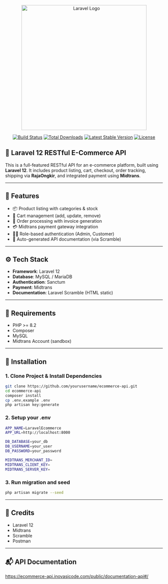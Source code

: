 <p align="center"><a href="https://laravel.com" target="_blank"><img src="https://raw.githubusercontent.com/laravel/art/master/logo-lockup/5%20SVG/2%20CMYK/1%20Full%20Color/laravel-logolockup-cmyk-red.svg" width="400" alt="Laravel Logo"></a></p>

<p align="center">
<a href="https://github.com/laravel/framework/actions"><img src="https://github.com/laravel/framework/workflows/tests/badge.svg" alt="Build Status"></a>
<a href="https://packagist.org/packages/laravel/framework"><img src="https://img.shields.io/packagist/dt/laravel/framework" alt="Total Downloads"></a>
<a href="https://packagist.org/packages/laravel/framework"><img src="https://img.shields.io/packagist/v/laravel/framework" alt="Latest Stable Version"></a>
<a href="https://packagist.org/packages/laravel/framework"><img src="https://img.shields.io/packagist/l/laravel/framework" alt="License"></a>
</p>

## 🛒 Laravel 12 RESTful E-Commerce API

This is a full-featured RESTful API for an e-commerce platform, built using **Laravel 12**. It includes product listing, cart, checkout, order tracking, shipping via **RajaOngkir**, and integrated payment using **Midtrans**.

---

## 🚀 Features

- 📦 Product listing with categories & stock
- 🛒 Cart management (add, update, remove)
- 🧾 Order processing with invoice generation
- 💳 Midtrans payment gateway integration
- 🧑‍💼 Role-based authentication (Admin, Customer)
- 📑 Auto-generated API documentation (via Scramble)

---

## ⚙️ Tech Stack

- **Framework**: Laravel 12
- **Database**: MySQL / MariaDB
- **Authentication**: Sanctum
- **Payment**: Midtrans
- **Documentation**: Laravel Scramble (HTML static)

---

## 🧪 Requirements

- PHP >= 8.2
- Composer
- MySQL
- Midtrans Account (sandbox)

---

## 🔧 Installation

### 1. Clone Project & Install Dependencies
```bash
git clone https://github.com/yourusername/ecommerce-api.git
cd ecommerce-api
composer install
cp .env.example .env
php artisan key:generate
```

### 2. Setup your .env
```bash
APP_NAME=LaravelEcommerce
APP_URL=http://localhost:8000

DB_DATABASE=your_db
DB_USERNAME=your_user
DB_PASSWORD=your_password

MIDTRANS_MERCHANT_ID=
MIDTRANS_CLIENT_KEY=
MIDTRANS_SERVER_KEY=
```

### 3. Run migration and seed
```bash
php artisan migrate --seed
```

---

## 🙌 Credits

- Laravel 12
- Midtrans
- Scramble
- Postman

---

## 📬 API Documentation
https://ecommerce-api.inovasicode.com/public/documentation-api#/


